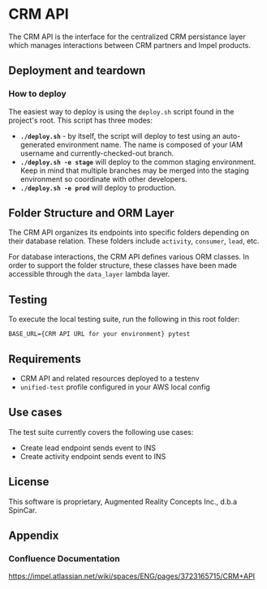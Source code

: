# CRM API

The CRM API is the interface for the centralized CRM persistance layer which manages interactions between CRM partners and Impel products.

## Deployment and teardown

### How to deploy

The easiest way to deploy is using the `deploy.sh` script found in the project's root. This script has three modes:

* **`./deploy.sh`** - by itself, the script will deploy to test using an auto-generated environment name.
The name is composed of your IAM username and currently-checked-out branch.
* **`./deploy.sh -e stage`** will deploy to the common staging environment. Keep in mind that multiple branches may be merged
into the staging environment so coordinate with other developers.
* **`./deploy.sh -e prod`** will deploy to production.

## Folder Structure and ORM Layer

The CRM API organizes its endpoints into specific folders depending on their database relation.
These folders include `activity`, `consumer`, `lead`, etc.

For database interactions, the CRM API defines various ORM classes. In order to support the folder structure, these classes have been made accessible through the `data_layer` lambda layer.

## Testing

To execute the local testing suite, run the following in this root folder:

```
BASE_URL={CRM API URL for your environment} pytest
```

## Requirements

- CRM API and related resources deployed to a testenv
- `unified-test` profile configured in your AWS local config

## Use cases

The test suite currently covers the following use cases:

- Create lead endpoint sends event to INS
- Create activity endpoint sends event to INS

## License

This software is proprietary, Augmented Reality Concepts Inc., d.b.a SpinCar.

## Appendix

### Confluence Documentation
https://impel.atlassian.net/wiki/spaces/ENG/pages/3723165715/CRM+API
